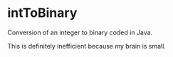 # intToBinary
Conversion of an integer to binary coded in Java.

This is definitely inefficient because my brain is small.
